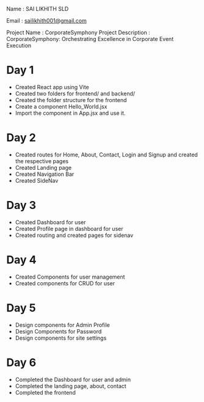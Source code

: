 Name : SAI LIKHITH SLD

Email : sailikhith001@gmail.com

Project Name : CorporateSymphony
Project Description : CorporateSymphony: Orchestrating Excellence in Corporate Event Execution

# Day 1

- Created React app using Vite
- Created two folders for frontend/ and backend/
- Created the folder structure for the frontend
- Create a component Hello_World.jsx
- Import the component in App.jsx and use it.

# Day 2

- Created routes for Home, About, Contact, Login and Signup and created the respective pages
- Created Landing page
- Created Navigation Bar
- Created SideNav

# Day 3

- Created Dashboard for user
- Created Profile page in dashboard for user
- Created routing and created pages for sidenav

# Day 4

- Created Components for user management
- Created components for CRUD for user

# Day 5

- Design components for Admin Profile
- Design Components for Password
- Design components for site settings

# Day 6

- Completed the Dashboard for user and admin
- Completed the landing page, about, contact
- Completed the frontend
